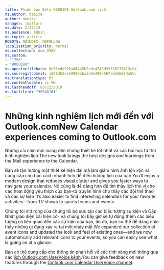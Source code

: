 ```yaml
---
title: Phiên bản Beta 9000198 Outlook.com lịch
ms.author: daeite
author: daeite
manager: joallard
ms.date: 2/28/19
ms.audience: Admin
ms.topic: article
ROBOTS: NOINDEX, NOFOLLOW
localization_priority: Normal
ms.collection: Adm_O365
ms.custom:
- "1758"
- "9000198"
ms.openlocfilehash: 8e76edd920a86445b2edc4745d39538233413c04
ms.sourcegitcommit: 1d98db8acb9959aba3b5e308a567ade6b62da56c
ms.translationtype: MT
ms.contentlocale: vi-VN
ms.lasthandoff: 08/22/2019
ms.locfileid: "36548161"
---
```

# <a name="new-calendar-experiences-coming-to-outlookcom"></a><span data-ttu-id="219f5-102">Những kinh nghiệm lịch mới đến với Outlook.com</span><span class="sxs-lookup"><span data-stu-id="219f5-102">New Calendar experiences coming to Outlook.com</span></span>

<span data-ttu-id="219f5-103">Những cái nhìn mới mang đến những thiết kế tốt nhất và các bài học từ thư kinh nghiệm lịch.</span><span class="sxs-lookup"><span data-stu-id="219f5-103">The new look brings the best designs and learnings from the Mail experience to the Calendar.</span></span>

<span data-ttu-id="219f5-104">Bạn sẽ tận hưởng một thiết kế hiện đại mà làm giảm hình ảnh lộn xộn và cung cấp cho bạn cách nhanh hơn để điều hướng lịch của bạn.</span><span class="sxs-lookup"><span data-stu-id="219f5-104">You’ll enjoy a modern design that reduces visual clutter and gives you faster ways to navigate your calendar.</span></span> <span data-ttu-id="219f5-105">Nó cũng là dễ dàng hơn để tìm thấy lịch thú vị cho các hoạt động yêu thích của bạn-từ truyền hình cho thấy các đội thể thao và các sự kiện.</span><span class="sxs-lookup"><span data-stu-id="219f5-105">It’s also easier to find interesting calendars for your favorite activities—from TV shows to sports teams and events.</span></span>

<span data-ttu-id="219f5-106">Chúng tôi mở rộng của chúng tôi bộ sưu tập các biểu tượng sự kiện và Cập Nhật giao diện cái hiện có- và chúng tôi bây giờ sẽ tự động thêm các biểu tượng có liên quan đến các sự kiện của bạn, do đó, bạn có thể dễ dàng nhìn thấy những gì đang xảy ra tại một nháy mắt.</span><span class="sxs-lookup"><span data-stu-id="219f5-106">We expanded our collection of event icons and updated the look and feel of existing ones—and we now automatically add relevant icons to your events, so you can easily see what is going on at a glance.</span></span>

<span data-ttu-id="219f5-107">Bạn có thể cung cấp cho thông tin phản hồi về các tính năng mới thông qua các [lịch Outlook.com UserVoice kênh](https://outlook.uservoice.com/forums/601444-new-experiences-in-outlook-com?category_id=209197).</span><span class="sxs-lookup"><span data-stu-id="219f5-107">You can give feedback on new features through the [Outlook.com Calendar UserVoice channel](https://outlook.uservoice.com/forums/601444-new-experiences-in-outlook-com?category_id=209197).</span></span>